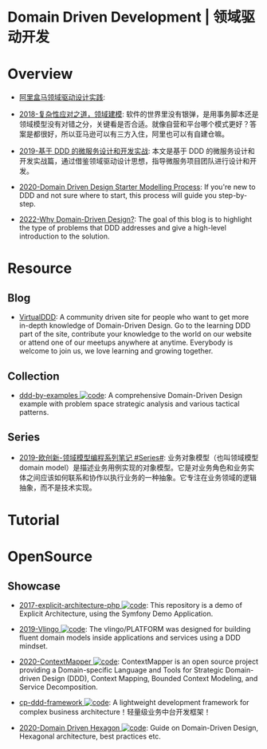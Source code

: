 # Domain Driven Development | 领域驱动开发

# Overview

- [阿里盒马领域驱动设计实践](https://mp.weixin.qq.com/s/NMtbP8X2AB0dbW3RzWrdhg):

- [2018-复杂性应对之道，领域建模](https://yq.aliyun.com/articles/582084): 软件的世界里没有银弹，是用事务脚本还是领域模型没有对错之分，关键看是否合适。就像自营和平台哪个模式更好？答案是都很好，所以亚马逊可以有三方入住，阿里也可以有自建仓嘛。

- [2019-基于 DDD 的微服务设计和开发实战](https://mp.weixin.qq.com/s/orOF1EKYoc4Z_0pmGOYNVg): 本文是基于 DDD 的微服务设计和开发实战篇，通过借鉴领域驱动设计思想，指导微服务项目团队进行设计和开发。

- [2020-Domain Driven Design Starter Modelling Process](https://github.com/ddd-crew/ddd-starter-modelling-process): If you're new to DDD and not sure where to start, this process will guide you step-by-step.

- [2022-Why Domain-Driven Design?](https://betterprogramming.pub/why-domain-driven-design-203099adf32a): The goal of this blog is to highlight the type of problems that DDD addresses and give a high-level introduction to the solution.

# Resource

## Blog

- [VirtualDDD](https://virtualddd.com/): A community driven site for people who want to get more in-depth knowledge of Domain-Driven Design. Go to the learning DDD part of the site, contribute your knowledge to the world on our website or attend one of our meetups anywhere at anytime. Everybody is welcome to join us, we love learning and growing together.

## Collection

- [ddd-by-examples ![code](https://ng-tech.icu/assets/code.svg)](https://github.com/ddd-by-examples): A comprehensive Domain-Driven Design example with problem space strategic analysis and various tactical patterns.

## Series

- [2019-欧创新-领域模型编程系列笔记 #Series#](https://www.yuque.com/zhangxinyu/werifa/ghrs6k): 业务对象模型（也叫领域模型 domain model）是描述业务用例实现的对象模型。它是对业务角色和业务实体之间应该如何联系和协作以执行业务的一种抽象。它专注在业务领域的逻辑抽象，而不是技术实现。

# Tutorial

# OpenSource

## Showcase

- [2017-explicit-architecture-php ![code](https://ng-tech.icu/assets/code.svg)](https://github.com/hgraca/explicit-architecture-php): This repository is a demo of Explicit Architecture, using the Symfony Demo Application.

- [2019-Vlingo ![code](https://ng-tech.icu/assets/code.svg)](https://docs.vlingo.io/): The vlingo/PLATFORM was designed for building fluent domain models inside applications and services using a DDD mindset.

- [2020-ContextMapper ![code](https://ng-tech.icu/assets/code.svg)](https://contextmapper.org/): ContextMapper is an open source project providing a Domain-specific Language and Tools for Strategic Domain-driven Design (DDD), Context Mapping, Bounded Context Modeling, and Service Decomposition.

- [cp-ddd-framework ![code](https://ng-tech.icu/assets/code.svg)](https://github.com/funkygao/cp-ddd-framework): A lightweight development framework for complex business architecture！轻量级业务中台开发框架！

- [2020-Domain Driven Hexagon ![code](https://ng-tech.icu/assets/code.svg)](https://github.com/Sairyss/domain-driven-hexagon): Guide on Domain-Driven Design, Hexagonal architecture, best practices etc.

